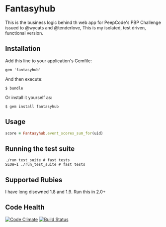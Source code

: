 # Fantasyhub

This is the business logic behind th web app for PeepCode's PBP Challenge issued to @wycats and @tenderlove, This is my isolated, test driven, functional version.

## Installation

Add this line to your application's Gemfile:

    gem 'fantasyhub'

And then execute:

    $ bundle

Or install it yourself as:

    $ gem install fantasyhub


## Usage

```ruby
score = Fantasyhub.event_scores_sum_for(uid)
```


## Running the test suite

```
./run_test_suite # fast tests
SLOW=1 ./run_test_suite # fast tests
```


## Supported Rubies

I have long disowned 1.8 and 1.9. Run this in 2.0+


## Code Health

[![Code Climate](https://codeclimate.com/github/thatrubylove/fantasyhub.png)](https://codeclimate.com/github/thatrubylove/fantasyhub) [![Build Status](https://travis-ci.org/thatrubylove/fantasyhub.svg?branch=master)](https://travis-ci.org/thatrubylove/fantasyhub)
